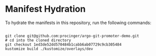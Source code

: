 
# Manifest Hydration

To hydrate the manifests in this repository, run the following commands:

```shell

git clone git@github.com:procinger/argo-git-promoter-demo.git
# cd into the cloned directory
git checkout 1ed3de52dd570484b1cabb6ab07729c9cb305484
kustomize build ./kustomize/overlays/dev
```